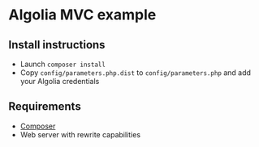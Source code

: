 # Algolia MVC example

## Install instructions

- Launch `composer install`
- Copy `config/parameters.php.dist` to `config/parameters.php` and add your Algolia credentials

## Requirements

- [Composer](https://getcomposer.org/download/)
- Web server with rewrite capabilities
